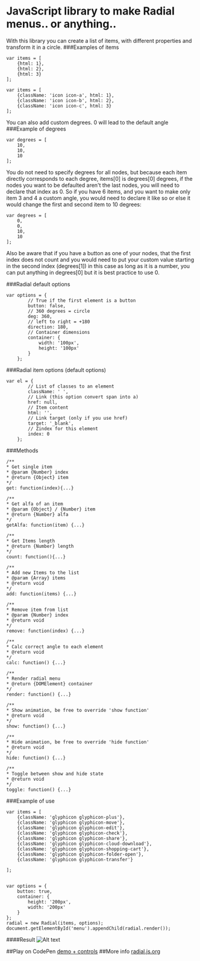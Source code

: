JavaScript library to make Radial menus.. or anything.. 
========

With this library you can create a list of items, with different properties and transform it in a circle.
###Examples of items
```
var items = [
	{html: 1},
	{html: 2},
	{html: 3}
];
```

```
var items = [
	{className: 'icon icon-a', html: 1},
	{className: 'icon icon-b', html: 2},
	{className: 'icon icon-c', html: 3}
];
```

You can also add custom degrees. 0 will lead to the default angle
###Example of degrees
```
var degrees = [
	10,
	10,
	10
];
```
You do not need to specify degrees for all nodes, but because each item directly corresponds to each degree, items[0] is degrees[0] degrees, if the nodes you want to be defaulted aren't the last nodes, you will need to declare that index as 0. So if you have 6 items, and you want to make only item 3 and 4 a custom angle, you would need to declare it like so or else it would change the first and second item to 10 degrees:
```
var degrees = [
	0,
	0,
	10,
	10
];
```
Also be aware that if you have a button as one of your nodes, that the first index does not count and you would need to put your custom value starting in the second index (degrees[1]) in this case as long as it is a number, you can put anything in degrees[0] but it is best practice to use 0.

###Radial default options
```
var options = {
		// True if the first element is a button
		button: false,
		// 360 degrees = circle
		deg: 360,
		// left to right = +180
		direction: 180,
		// Container dimensions
		container: {
			width: '100px',
			height: '100px'
		}
	};
```

###Radial item options (default options)
```
var el = {
		// List of classes to an element
		className: ' ',
		// Link (this option convert span into a)
		href: null,
		// Item content
		html: '',
		// Link target (only if you use href)
		target: '_blank',
		// Zindex for this element
		index: 0
	};
```
###Methods
```
/**
* Get single item
* @param {Number} index
* @return {Object} item
*/
get: function(index){...}

/**
* Get alfa of an item
* @param {Object} / {Number} item
* @return {Number} alfa
*/
getAlfa: function(item) {...}

/**
* Get Items length
* @return {Number} length
*/
count: function(){...}

/**
* Add new Items to the list
* @param {Array} items
* @return void
*/
add: function(items) {...}

/**
* Remove item from list
* @param {Number} index
* @return void
*/
remove: function(index) {...}

/**
* Calc correct angle to each element
* @return void
*/
calc: function() {...}

/**
* Render radial menu
* @return {DOMElement} container
*/
render: function() {...}

/**
* Show animation, be free to override 'show function'
* @return void
*/
show: function() {...}

/**
* Hide animation, be free to override 'hide function'
* @return void
*/
hide: function() {...}

/**
* Toggle between show and hide state
* @return void
*/
toggle: function() {...}

```
###Example of use
```
var items = [
	{className: 'glyphicon glyphicon-plus'},
	{className: 'glyphicon glyphicon-move'},
	{className: 'glyphicon glyphicon-edit'},
	{className: 'glyphicon glyphicon-check'},
	{className: 'glyphicon glyphicon-share'},
	{className: 'glyphicon glyphicon-cloud-download'},
	{className: 'glyphicon glyphicon-shopping-cart'},
	{className: 'glyphicon glyphicon-folder-open'},
	{className: 'glyphicon glyphicon-transfer'}

];


var options = {
	button: true,
	container: {
		height: '200px',
		width: '200px'
	}
};
radial = new Radial(items, options);
document.getElementById('menu').appendChild(radial.render());
```
####Result
![Alt text](http://i.imgur.com/yUnwOPv.png "Radial example")

##Play on CodePen [demo + controls](http://codepen.io/CKGrafico/pen/uFogw)
##More info [radial.js.org](http://radial.js.org)
